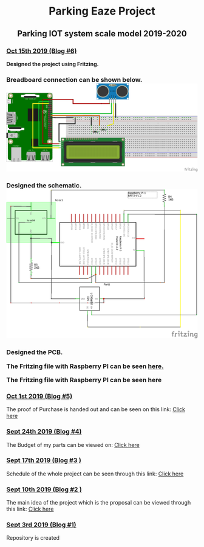 <html>
	<head>
		<title>Blog</title>
	</head>
	<body>
      <h1><center>Parking Eaze Project</center></h1>
      <h2><center>Parking IOT system scale model 2019-2020</center></h2>
    </body>
	<h3><u>Oct 15th 2019 (Blog #6)</u></h3>
	<p><b>Designed the project using Fritzing.</b>
	<h3>Breadboard connection can be shown below.
	<br>
	<img src ="https://github.com/SainaKapoor/ParkingEaze/blob/master/Images/ceng317_bb.png">  
	<h3>Designed the schematic.
	<br>
	<img src ="https://github.com/SainaKapoor/ParkingEaze/blob/master/Images/ceng317_schem.png">   
	<h3>Designed the PCB.
	<p>The Fritzing file with Raspberry PI can be seen <a href="https://github.com/SainaKapoor/ParkingEaze/blob/master/documentation/ceng317.fzz">here.</a>
	<p>The Fritzing file with Raspberry PI can be seen here
	<h3><u>Oct 1st 2019 (Blog #5)</u></h3>
	<p>The proof of Purchase is handed out and can be seen on this link: <a href="https://github.com/SainaKapoor/ParkingEaze/blob/master/documentation/purchase%20proof.docx">Click here</a></p>
	<h3><u>Sept 24th 2019 (Blog #4)</u></h3>
	<p>The Budget of my parts can be viewed on: <a href="https://github.com/SainaKapoor/ParkingEaze/blob/master/documentation/Budget1.xlsx">Click here</a></p>
	<h3><u>Sept 17th 2019 (Blog #3 )</u></h3>
	<p>Schedule of the whole project can be seen through this link: <a href="https://github.com/SainaKapoor/ParkingEaze/blob/master/documentation/Schedule.mpp">Click here</a></p>
		<h3><u>Sept 10th 2019 (Blog #2 )</u></h3>
	<p>The main idea of the project which is the proposal can be viewed through this link: <a href="https://github.com/SainaKapoor/ParkingEaze/blob/master/documentation/Proposal.xlsx">Click here</a></p>
		<h3><u>Sept 3rd 2019 (Blog #1)</u></h3>
	<p>Repository is created</p>
	
	
	
